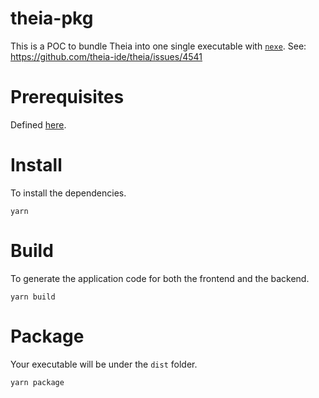 # theia-pkg
This is a POC to bundle Theia into one single executable with [`nexe`](https://github.com/nexe/nexe).
See: https://github.com/theia-ide/theia/issues/4541

# Prerequisites
Defined [here](https://github.com/theia-ide/theia/blob/master/doc/Developing.md#prerequisites).

# Install
To install the dependencies.
```
yarn
```

# Build
To generate the application code for both the frontend and the backend.
```
yarn build
```

# Package
Your executable will be under the `dist` folder.
```
yarn package
```

